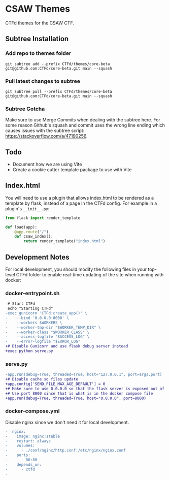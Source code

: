 # CSAW Themes

CTFd themes for the CSAW CTF.

## Subtree Installation

### Add repo to themes folder

```
git subtree add --prefix CTFd/themes/core-beta git@github.com:CTFd/core-beta.git main --squash
```

### Pull latest changes to subtree
```
git subtree pull --prefix CTFd/themes/core-beta git@github.com:CTFd/core-beta.git main --squash
```

### Subtree Gotcha

Make sure to use Merge Commits when dealing with the subtree here. For some reason Github's squash and commit uses the wrong line ending which causes issues with the subtree script: https://stackoverflow.com/a/47190256. 

## Todo

- Document how we are using Vite
- Create a cookie cutter template package to use with Vite

## Index.html

You will need to use a plugin that allows index.html to be rendered as a template by flask, instead of a page in the CTFd config. For example in a plugin's `__init__.py`:

```python
from flask import render_template

def load(app):
    @app.route("/")
    def csaw_index():
        return render_template("index.html")
```

## Development Notes

For local development, you should modify the following files in your top-level CTFd folder to enable real-time updating of the site when running with docker:

### docker-entrypoint.sh
```diff
 # Start CTFd
 echo "Starting CTFd"
-exec gunicorn 'CTFd:create_app()' \
-    --bind '0.0.0.0:8000' \
-    --workers $WORKERS \
-    --worker-tmp-dir "$WORKER_TEMP_DIR" \
-    --worker-class "$WORKER_CLASS" \
-    --access-logfile "$ACCESS_LOG" \
-    --error-logfile "$ERROR_LOG"
+# Disable Gunicorn and use flask debug server instead
+exec python serve.py
```

### serve.py
```diff
-app.run(debug=True, threaded=True, host="127.0.0.1", port=args.port)
+# Disable cache so files update
+app.config['SEND_FILE_MAX_AGE_DEFAULT'] = 0
+# Make sure to use 0.0.0.0 so that the flask server is exposed out of the docker container
+# Use port 8000 since that is what is in the docker compose file
+app.run(debug=True, threaded=True, host="0.0.0.0", port=8000)
```

### docker-compose.yml
Disable nginx since we don't need it for local development.
```diff
-  nginx:
-    image: nginx:stable
-    restart: always
-    volumes:
-      - ./conf/nginx/http.conf:/etc/nginx/nginx.conf
-    ports:
-      - 80:80
-    depends_on:
-      - ctfd
-
```
